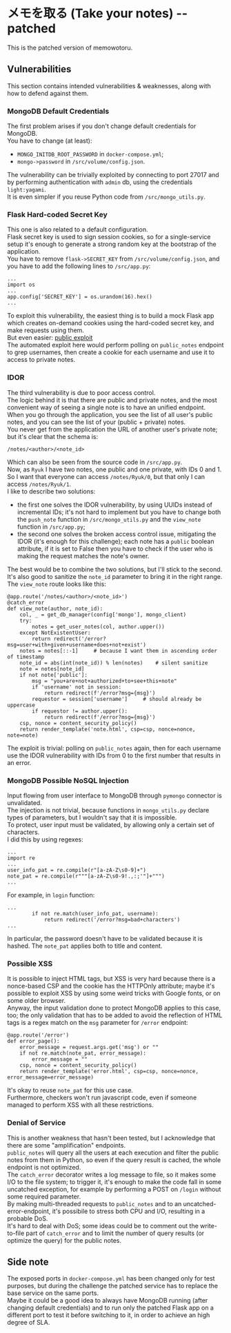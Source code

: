 # メモを取る (Take your notes) -- patched

This is the patched version of memowotoru. <br>

## Vulnerabilities
This section contains intended vulnerabilities & weaknesses, along with how to defend against them.

### MongoDB Default Credentials
The first problem arises if you don't change default credentials for MongoDB. <br>
You have to change (at least):

- ```MONGO_INITDB_ROOT_PASSWORD``` in ```docker-compose.yml```;
- ```mongo->password``` in ```/src/volume/config.json```.

The vulnerability can be trivially exploited by connecting to port 27017 and by performing authentication with ```admin``` db, using the credentials ```light:yagami```. <br>
It is even simpler if you reuse Python code from ```/src/mongo_utils.py```.

### Flask Hard-coded Secret Key
This one is also related to a default configuration. <br>
Flask secret key is used to sign session cookies, so for a single-service setup it's enough to generate a strong random key at the bootstrap of the application. <br>
You have to remove ```flask->SECRET_KEY``` from ```/src/volume/config.json```, and you have to add the following lines to ```/src/app.py```:

```
...
import os
...
app.config['SECRET_KEY'] = os.urandom(16).hex()
...
```

To exploit this vulnerability, the easiest thing is to build a mock Flask app which creates on-demand cookies using the hard-coded secret key, and make requests using them. <br>
But even easier: [public exploit](https://github.com/noraj/flask-session-cookie-manager) <br>
The automated exploit here would perform polling on ```public_notes``` endpoint to grep usernames, then create a cookie for each username and use it to access to private notes.

### IDOR
The third vulnerability is due to poor access control. <br>
The logic behind it is that there are public and private notes, and the most convenient way of seeing a single note is to have an unified endpoint. <br>
When you go through the application, you see the list of all user's public notes, and you can see the list of your (public + private) notes. <br>
You never get from the application the URL of another user's private note; but it's clear that the schema is:

```/notes/<author>/<note_id>```

Which can also be seen from the source code in ```/src/app.py```. <br>
Now, as ```Ryuk``` I have two notes, one public and one private, with IDs 0 and 1. <br>
So I want that everyone can access ```/notes/Ryuk/0```, but that only I can access ```/notes/Ryuk/1```. <br>
I like to describe two solutions:

- the first one solves the IDOR vulnerability, by using UUIDs instead of incremental IDs; it's not hard to implement but you have to change both the ```push_note``` function in ```/src/mongo_utils.py``` and the ```view_note``` function in ```/src/app.py```;
- the second one solves the broken access control issue, mitigating the IDOR (it's enough for this challenge); each note has a ```public``` boolean attribute, if it is set to False then you have to check if the user who is making the request matches the note's owner.

The best would be to combine the two solutions, but I'll stick to the second. <br>
It's also good to sanitize the ```note_id``` parameter to bring it in the right range. <br>
The ```view_note``` route looks like this:

```
@app.route('/notes/<author>/<note_id>')
@catch_error
def view_note(author, note_id):
    col, _ = get_db_manager(config['mongo'], mongo_client)
    try:
        notes = get_user_notes(col, author.upper())
    except NotExistentUser:
        return redirect('/error?msg=user+with+given+username+does+not+exist')
    notes = notes[::-1]     # because I want them in ascending order of timestamp
    note_id = abs(int(note_id)) % len(notes)    # silent sanitize
    note = notes[note_id]
    if not note['public']:
        msg = "you+are+not+authorized+to+see+this+note"
        if 'username' not in session:
            return redirect(f'/error?msg={msg}')
        requestor = session['username']     # should already be uppercase
        if requestor != author.upper():
            return redirect(f'/error?msg={msg}')
    csp, nonce = content_security_policy()
    return render_template('note.html', csp=csp, nonce=nonce, note=note)
```

The exploit is trivial: polling on ```public_notes``` again, then for each username use the IDOR vulnerability with IDs from 0 to the first number that results in an error. <br>

### MongoDB Possible NoSQL Injection
Input flowing from user interface to MongoDB through ```pymongo``` connector is unvalidated. <br>
The injection is not trivial, because functions in ```mongo_utils.py``` declare types of parameters, but I wouldn't say that it is impossible. <br>
To protect, user input must be validated, by allowing only a certain set of characters. <br>
I did this by using regexes:

```
...
import re
...
user_info_pat = re.compile(r"[a-zA-Z\s0-9]+")
note_pat = re.compile(r"""[a-zA-Z\s0-9!.,:;'"]+""")
...
```

For example, in ```login``` function:

```
...
        if not re.match(user_info_pat, username):
            return redirect('/error?msg=bad+characters')
...
```

In particular, the password doesn't have to be validated because it is hashed. The ```note_pat``` applies both to title and content.

### Possible XSS
It is possible to inject HTML tags, but XSS is very hard because there is a nonce-based CSP and the cookie has the HTTPOnly attribute; maybe it's possible to exploit XSS by using some weird tricks with Google fonts, or on some older browser. <br>
Anyway, the input validation done to protect MongoDB applies to this case, too; the only validation that has to be added to avoid the reflection of HTML tags is a regex match on the ```msg``` parameter for ```/error``` endpoint:

```
@app.route('/error')
def error_page():
    error_message = request.args.get('msg') or ""
    if not re.match(note_pat, error_message):
        error_message = ""
    csp, nonce = content_security_policy()
    return render_template('error.html', csp=csp, nonce=nonce, error_message=error_message)
```
It's okay to reuse ```note_pat``` for this use case. <br>
Furthermore, checkers won't run javascript code, even if someone managed to perform XSS with all these restrictions.

### Denial of Service
This is another weakness that hasn't been tested, but I acknowledge that there are some "amplification" endpoints. <br>
```public_notes``` will query all the users at each execution and filter the public notes from them in Python, so even if the query result is cached, the whole endpoint is not optimized. <br>
The ```catch_error``` decorator writes a log message to file, so it makes some I/O to the file system; to trigger it, it's enough to make the code fall in some uncatched exception, for example by performing a POST on ```/login``` without some required parameter. <br>
By making multi-threaded requests to ```public_notes``` and to an uncatched-error-endpoint, it's possibile to stress both CPU and I/O, resulting in a probable DoS. <br>
It's hard to deal with DoS; some ideas could be to comment out the write-to-file part of ```catch_error``` and to limit the number of query results (or optimize the query) for the public notes.

## Side note
The exposed ports in ```docker-compose.yml``` has been changed only for test purposes, but during the challenge the patched service has to replace the base service on the same ports. <br>
Maybe it could be a good idea to always have MongoDB running (after changing default credentials) and to run only the patched Flask app on a different port to test it before switching to it, in order to achieve an high degree of SLA.

